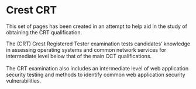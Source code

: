 # Crest CRT

This set of pages has been created in an attempt to help aid in the study of obtaining the CRT qualification.&#x20;

The (CRT) Crest Registered Tester examination tests candidates’ knowledge in assessing operating systems and common network services for intermediate level below that of the main CCT qualifications.\
\
The CRT examination also includes an intermediate level of web application security testing and methods to identify common web application security vulnerabilities.



